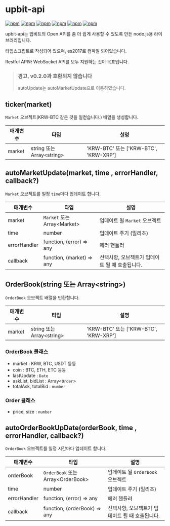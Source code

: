 # upbit-api
[![npm](https://img.shields.io/npm/v/upbit-api.svg?style=flat-square)](https://www.npmjs.com/package/upbit-api)
[![npm](https://img.shields.io/npm/dt/upbit-api.svg?style=flat-square)](https://www.npmjs.com/package/upbit-api)
[![npm](https://img.shields.io/npm/l/upbit-api.svg?registry_uri=https%3A%2F%2Fregistry.npmjs.com&style=flat-square)](https://opensource.org/licenses/MIT)
[![npm](https://img.shields.io/badge/Readme-English-lightgray.svg?style=flat-square)](https://github.com/Shin-JaeHeon/upbit-api/blob/master/README.md)
[![npm](https://img.shields.io/badge/Readme-한국어-blue.svg?style=flat-square)](https://github.com/Shin-JaeHeon/upbit-api/blob/master/README-KR.md)
[![npm](https://img.shields.io/badge/Readme-日本語-orange.svg?style=flat-square)](https://github.com/Shin-JaeHeon/upbit-api/blob/master/README-JP.md)

upbit-api는 업비트의 Open API를 좀 더 쉽게 사용할 수 있도록 만든 node.js용 라이브러리입니다.

타입스크립트로 작성되어 있으며, es2017로 컴파일 되어있습니다.

Restful API와 WebSocket API를 모두 지원하는 것이 목표입니다.

> ### 경고, v0.2.0과 호환되지 않습니다
> autoUpdate는 autoMarketUpdate으로 이동하였습니다.

## ticker(market)
`Market` 오브젝트(KRW-BTC 같은 것을 일컫습니다.) 배열을 생성합니다.

| 매개변수       | 타입                       | 설명                                 |
|----------------|--------------------------- |-------------------------------------|
| market         | string 또는 Array\<string\>  | 'KRW-BTC' 또는 ['KRW-BTC', 'KRW-XRP'] |

## autoMarketUpdate(market, time , errorHandler, callback?)
`Market` 오브젝트를 일정 `time`마다 업데이트 합니다.

| 매개변수       | 타입                         | 설명                                   |
|----------------|---------------------------   |---------------------------------------|
| market         | `Market` 또는 Array\<Market\>  |  업데이트 될  `Market` 오브젝트 |
| time           | number                       | 업데이트 주기 (밀리초) |
| errorHandler   | function, (error) => any     | 에러 핸들러  |
| callback   | function, (market) => any     |  선택사항, 오브젝트가 업데이트 될 때 호출됩니다. |

## OrderBook(string 또는 Array\<string\>)
`OrderBook` 오브젝트 배열을 반환합니다.

| 매개변수       | 타입                       | 설명                                 |
|----------------|--------------------------- |-------------------------------------|
| market         | string 또는 Array\<string\>  | 'KRW-BTC' 또는 ['KRW-BTC', 'KRW-XRP'] |

### OrderBook 클래스
* market : KRW, BTC, USDT 등등
* coin : BTC, ETH, ETC 등등
* lastUpdate : `Date`
* askList, bidList : Array<`Order`>
* totalAsk, totalBid : `number`

### Order 클래스
* price, size : `number`

## autoOrderBookUpDate(orderBook, time , errorHandler, callback?)
`OrderBook` 오브젝트를 일정 시간마다 업데이트 합니다.

| 매개변수       | 타입                         | 설명                                   |
|----------------|---------------------------   |---------------------------------------|
| orderBook         | `OrderBook` 또는 Array\<OrderBook\>  |업데이트 될  `OrderBook` 오브젝트 |
| time           | number                       | 업데이트 주기 (밀리초) |
| errorHandler   | function, (error) => any     | 에러 핸들러  |
| callback   | function, (orderBook) => any     |  선택사항, 오브젝트가 업데이트 될 때 호출됩니다. |